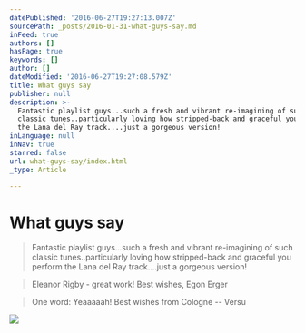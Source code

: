 ```yaml
---
datePublished: '2016-06-27T19:27:13.007Z'
sourcePath: _posts/2016-01-31-what-guys-say.md
inFeed: true
authors: []
hasPage: true
keywords: []
author: []
dateModified: '2016-06-27T19:27:08.579Z'
title: What guys say
publisher: null
description: >-
  Fantastic playlist guys...such a fresh and vibrant re-imagining of such
  classic tunes..particularly loving how stripped-back and graceful you perform
  the Lana del Ray track....just a gorgeous version!
inLanguage: null
inNav: true
starred: false
url: what-guys-say/index.html
_type: Article

---
```

# What guys say

> Fantastic playlist guys...such a fresh and vibrant re-imagining of such classic tunes..particularly loving how stripped-back and graceful you perform the Lana del Ray track....just a gorgeous version!

> Eleanor Rigby - great work! Best wishes, Egon Erger

> One word: Yeaaaaah! Best wishes from Cologne -- Versu

![](https://the-grid-user-content.s3-us-west-2.amazonaws.com/9792198b-2dff-44ae-b050-fe96066e337c.jpg)

>
